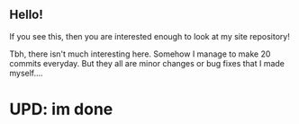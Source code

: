## Hello!

If you see this, then you are interested enough to look at my site repository!

Tbh, there isn't much interesting here. Somehow I manage to make 20 commits everyday. But they all are minor changes or bug fixes that I made myself....

# **UPD: im done**
